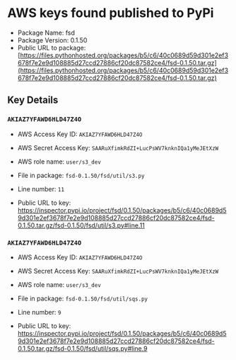 # AWS keys found published to PyPi

* Package Name: fsd
* Package Version: 0.1.50
* Public URL to package: [https://files.pythonhosted.org/packages/b5/c6/40c0689d59d301e2ef3678f7e2e9d108885d27ccd27886cf20dc87582ce4/fsd-0.1.50.tar.gz](https://files.pythonhosted.org/packages/b5/c6/40c0689d59d301e2ef3678f7e2e9d108885d27ccd27886cf20dc87582ce4/fsd-0.1.50.tar.gz)

## Key Details

### `AKIAZ7YFAWD6HLD47Z4O`

* AWS Access Key ID: `AKIAZ7YFAWD6HLD47Z4O`
* AWS Secret Access Key: `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` 
* AWS role name: `user/s3_dev`
* File in package: `fsd-0.1.50/fsd/util/s3.py`
* Line number: `11`

* Public URL to key: https://inspector.pypi.io/project/fsd/0.1.50/packages/b5/c6/40c0689d59d301e2ef3678f7e2e9d108885d27ccd27886cf20dc87582ce4/fsd-0.1.50.tar.gz/fsd-0.1.50/fsd/util/s3.py#line.11



### `AKIAZ7YFAWD6HLD47Z4O`

* AWS Access Key ID: `AKIAZ7YFAWD6HLD47Z4O`
* AWS Secret Access Key: `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` 
* AWS role name: `user/s3_dev`
* File in package: `fsd-0.1.50/fsd/util/sqs.py`
* Line number: `9`

* Public URL to key: https://inspector.pypi.io/project/fsd/0.1.50/packages/b5/c6/40c0689d59d301e2ef3678f7e2e9d108885d27ccd27886cf20dc87582ce4/fsd-0.1.50.tar.gz/fsd-0.1.50/fsd/util/sqs.py#line.9



